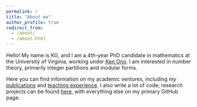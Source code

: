 ```yaml
---
permalink: /
title: "About me"
author_profile: true
redirect_from: 
  - /about/
  - /about.html
---
```


Hello! My name is KG, and I am a 4th-year PhD candidate in mathematics at the University of Virginia, working under [Ken Ono](https://uva.theopenscholar.com/ken-ono). I am interested in number theory, primarily integer partitions and modular forms.

Here you can find information on my academic ventures, including my [publications](https://kg583.github.io/math/papers/) and [teaching experience](https://kg583.github.io/math/teaching/). I also write a lot of code; research projects can be found [here](https://github.com/kg583/sagemath-projects), with everything else on my primary GitHub page.
